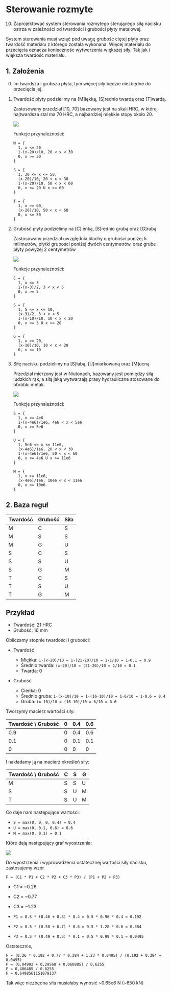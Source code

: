 # Sterowanie rozmyte

10. Zaprojektować system sterowania rozmytego sterującego siłą nacisku
ostrza w zależności od twardości i grubości płyty metalowej.

System sterowania musi wziąć pod uwagę grubość ciętej płyty oraz twardość
materiału z którego została wykonana. Więcej materiału do przecięcia oznacza
koniecznośc wytworzenia większej siły. Tak jak i większa twardośc materiału.

## 1. Założenia

0. Im twardsza i grubsza płyta, tym więcej siły będzie niezbędne do przecięcia jej.

1. Twardość płyty podzielimy na [M]iękką, [S]rednio twardą oraz [T]wardą.

    Zastosowany przedział [10, 70] bazowany jest na skali HRC, w której
    najtwardsza stal ma 70 HRC, a najbardziej miękkie stopy około 20.

    ![](img/hardness.png)
    
    Funkcje przynależności:
    
    ```
    M = {
      1, x <= 20
      1-(x-20)/10, 20 < x < 30
      0, x >= 30
    }
    ```
    
    ```
    S = {
      1, 30 <= x <= 50,
      (x-20)/10, 20 < x < 30
      1-(x-20)/10, 50 < x < 60
      0, x <= 20 U x >= 60
    }
    ```
    
    ```
    T = {
      1, x >= 60,
      (x-20)/10, 50 < x < 60
      0, x <= 50
    }
    ```

2. Grubość płyty podzielimy na [C]ienką, [S]rednio grubą oraz [G]rubą

    Zastosowany przedział uwzględnia blachy o grubości poniżej 5 milimetrów,
    płytki grubości poniżej dwóch centymetrów, oraz grube płyty powyżej 2
    centymetrów

    ![](img/thickness.png)
    
    Funkcje przynależności:
    
    ```
    C = {
      1, x <= 3
      1-(x-3)/2, 3 < x < 5
      0, x >= 5
    }
    ```
    
    ```
    S = {
      1, 5 <= x <= 10,
      (x-3)/2, 3 < x < 5
      1-(x-10)/10, 10 < x < 20
      0, x <= 3 U x >= 20
    }
    ```
    
    ```
    G = {
      1, x >= 20,
      (x-10)/10, 10 < x < 20
      0, x <= 10
    }
    ```

3. Siłę nacisku podzielimy na [S]łabą, [U]miarkowaną oraz [M]ocną

    Przedział mierzony jest w Niutonach, bazowany jest pomiędzy siłą
    ludzkich rąk, a siłą jaką wytwarzają prasy hydrauliczne stosowane
    do obróbki metali.

    ![](img/force.png)
    
    Funkcje przynależności:
    
    ```
    S = {
      1, x <= 4e6
      1-(x-4e6)/1e6, 4e6 < x < 5e6
      0, x >= 5e6
    }
    ```
    
    ```
    U = {
      1, 5e6 <= x <= 11e6,
      (x-4e6)/1e6, 20 < x < 30
      1-(x-4e6)/1e6, 50 < x < 60
      0, x <= 4e6 U x >= 11e6
    }
    ```
    
    ```
    M = {
      1, x >= 11e6,
      (x-4e6)/1e6, 10e6 < x < 11e6
      0, x <= 10e6
    }
    ```

## 2. Baza reguł

| Twardość | Grubość | Siła |
|---|---|---|
| M | C | S |
| M | S | S |
| M | G | U |
| S | C | S |
| S | S | U |
| S | G | M |
| T | C | S |
| T | S | U |
| T | G | M |

## Przykład

* Twardość: 21 HRC
* Grubość: 16 mm

Obliczamy stopnie twardości i grubości:

* Twardość
  * Miękka: `1-(x-20)/10 = 1-(21-20)/10 = 1-1/10 = 1-0.1 = 0.9`
  * Średnio twarda: `(x-20)/10 = (21-20)/10 = 1/10 = 0.1`
  * Twarda: 0
  
* Grubość
  * Cienka: 0
  * Średnio gruba: `1-(x-10)/10 = 1-(16-10)/10 = 1-6/10 = 1-0.6 = 0.4`
  * Gruba: `(x-10)/10 = (16-10)/10 = 6/10 = 0.6`

Tworzymy macierz wartości siły:

| Twardość \ Grubość | 0 | 0.4 | 0.6 |
|---|---|---|---|
| 0.9 | 0 | 0.4 | 0.6 |
| 0.1 | 0 | 0.1 | 0.1 |
| 0 | 0 | 0 | 0 |

I nakładamy ją na macierz określeń siły:

| Twardość \ Grubość | C | S | G |
|---|---|---|---|
| M | S | S | U |
| S | S | U | M |
| T | S | U | M |

Co daje nam następujące wartości:

* `S = max(0, 0, 0, 0.4) = 0.4`
* `U = max(0, 0.1, 0.6) = 0.6`
* `M = max(0, 0.1) = 0.1`

Które dają następujący graf wyostrzania:

![](img/force-calculated.png)

Do wyostrzenia i wyprowadzenia ostatecznej wartości siły nacisku, zastosujemy
wzór

```
F = (C1 * P1 + C2 * P2 + C3 * P3) / (P1 + P2 + P3)
```

* C1 = ~0.26
* C2 = ~0.77
* C3 = ~1.23

* `P1 = 0.5 * (0.46 + 0.5) * 0.4 = 0.5 * 0.96 * 0.4 = 0.192`
* `P2 = 0.5 * (0.58 + 0.7) * 0.6 = 0.5 * 1.28 * 0.6 = 0.384`
* `P3 = 0.5 * (0.49 + 0.5) * 0.1 = 0.5 * 0.99 * 0.1 = 0.0495`

Ostatecznie,

```
F = (0.26 * 0.192 + 0.77 * 0.384 + 1.23 * 0.0495) / (0.192 + 0.384 + 0.0495)
F = (0,04992 + 0,29568 + 0,060885) / 0,6255
F = 0,406485 / 0.6255
F = 0,6498561151079137
```

Tak więc niezbędna siła musiałaby wynosić ~0.65e6 N (~650 kN)